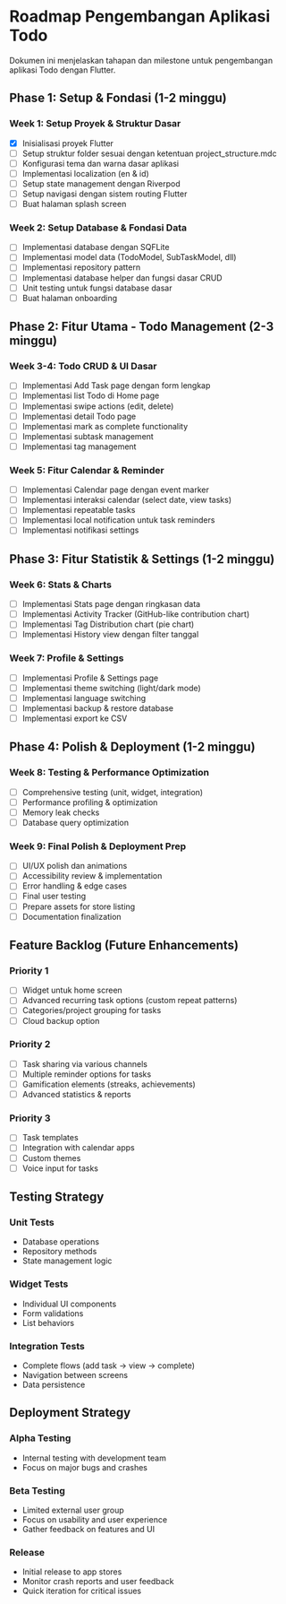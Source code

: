 # Roadmap Pengembangan Aplikasi Todo

Dokumen ini menjelaskan tahapan dan milestone untuk pengembangan aplikasi Todo dengan Flutter.

## Phase 1: Setup & Fondasi (1-2 minggu)

### Week 1: Setup Proyek & Struktur Dasar

- [x] Inisialisasi proyek Flutter
- [ ] Setup struktur folder sesuai dengan ketentuan project_structure.mdc
- [ ] Konfigurasi tema dan warna dasar aplikasi
- [ ] Implementasi localization (en & id)
- [ ] Setup state management dengan Riverpod
- [ ] Setup navigasi dengan sistem routing Flutter
- [ ] Buat halaman splash screen

### Week 2: Setup Database & Fondasi Data

- [ ] Implementasi database dengan SQFLite
- [ ] Implementasi model data (TodoModel, SubTaskModel, dll)
- [ ] Implementasi repository pattern
- [ ] Implementasi database helper dan fungsi dasar CRUD
- [ ] Unit testing untuk fungsi database dasar
- [ ] Buat halaman onboarding

## Phase 2: Fitur Utama - Todo Management (2-3 minggu)

### Week 3-4: Todo CRUD & UI Dasar

- [ ] Implementasi Add Task page dengan form lengkap
- [ ] Implementasi list Todo di Home page
- [ ] Implementasi swipe actions (edit, delete)
- [ ] Implementasi detail Todo page
- [ ] Implementasi mark as complete functionality
- [ ] Implementasi subtask management
- [ ] Implementasi tag management

### Week 5: Fitur Calendar & Reminder

- [ ] Implementasi Calendar page dengan event marker
- [ ] Implementasi interaksi calendar (select date, view tasks)
- [ ] Implementasi repeatable tasks
- [ ] Implementasi local notification untuk task reminders
- [ ] Implementasi notifikasi settings

## Phase 3: Fitur Statistik & Settings (1-2 minggu)

### Week 6: Stats & Charts

- [ ] Implementasi Stats page dengan ringkasan data
- [ ] Implementasi Activity Tracker (GitHub-like contribution chart)
- [ ] Implementasi Tag Distribution chart (pie chart)
- [ ] Implementasi History view dengan filter tanggal

### Week 7: Profile & Settings

- [ ] Implementasi Profile & Settings page
- [ ] Implementasi theme switching (light/dark mode)
- [ ] Implementasi language switching
- [ ] Implementasi backup & restore database
- [ ] Implementasi export ke CSV

## Phase 4: Polish & Deployment (1-2 minggu)

### Week 8: Testing & Performance Optimization

- [ ] Comprehensive testing (unit, widget, integration)
- [ ] Performance profiling & optimization
- [ ] Memory leak checks
- [ ] Database query optimization

### Week 9: Final Polish & Deployment Prep

- [ ] UI/UX polish dan animations
- [ ] Accessibility review & implementation
- [ ] Error handling & edge cases
- [ ] Final user testing
- [ ] Prepare assets for store listing
- [ ] Documentation finalization

## Feature Backlog (Future Enhancements)

### Priority 1

- [ ] Widget untuk home screen
- [ ] Advanced recurring task options (custom repeat patterns)
- [ ] Categories/project grouping for tasks
- [ ] Cloud backup option

### Priority 2

- [ ] Task sharing via various channels
- [ ] Multiple reminder options for tasks
- [ ] Gamification elements (streaks, achievements)
- [ ] Advanced statistics & reports

### Priority 3

- [ ] Task templates
- [ ] Integration with calendar apps
- [ ] Custom themes
- [ ] Voice input for tasks

## Testing Strategy

### Unit Tests

- Database operations
- Repository methods
- State management logic

### Widget Tests

- Individual UI components
- Form validations
- List behaviors

### Integration Tests

- Complete flows (add task → view → complete)
- Navigation between screens
- Data persistence

## Deployment Strategy

### Alpha Testing

- Internal testing with development team
- Focus on major bugs and crashes

### Beta Testing

- Limited external user group
- Focus on usability and user experience
- Gather feedback on features and UI

### Release

- Initial release to app stores
- Monitor crash reports and user feedback
- Quick iteration for critical issues
